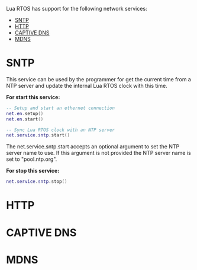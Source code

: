 Lua RTOS has support for the following network services:

* [SNTP](#sntp)
* [HTTP](#http)
* [CAPTIVE DNS](#captive-dns])
* [MDNS](#mdns)

# SNTP

This service can be used by the programmer for get the current time from a NTP server and update the internal Lua RTOS clock with this time.

**For start this service:**

```lua
-- Setup and start an ethernet connection
net.en.setup()
net.en.start()

-- Sync Lua RTOS clock with an NTP server
net.service.sntp.start()
```

The net.service.sntp.start accepts an optional argument to set the NTP server name to use. If this argument is not provided the NTP server name is set to "pool.ntp.org".

**For stop this service:**

   ```lua
   net.service.sntp.stop()
   ```

# HTTP

# CAPTIVE DNS

# MDNS